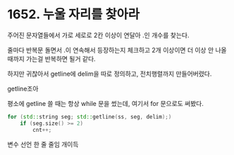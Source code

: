 # 1652. 누울 자리를 찾아라

주어진 문자열들에서 가로 세로로 2칸 이상이 연달아 .인 개수를 찾는다.

줄마다 반복문 돌면서 .이 연속해서 등장하는지 체크하고 2개 이상이면 더 이상 안 나올때까지 가는걸 반복하면 될거 같다.

하지만 귀찮아서 getline에 delim을 따로 정의하고, 전치행렬까지 만들어버렸다.

getline조아

평소에 getline 쓸 때는 항상 while 문을 썼는데, 여기서 for 문으로도 써봤다.

```cpp
for (std::string seg; std::getline(ss, seg, delim);)
    if (seg.size() >= 2)
        cnt++;
```

변수 선언 한 줄 줄임 개이득
